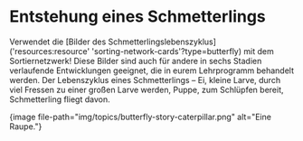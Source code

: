 # Entstehung eines Schmetterlings

Verwendet die [Bilder des Schmetterlingslebenszyklus]('resources:resource' 'sorting-network-cards'?type=butterfly) mit dem Sortiernetzwerk! Diese Bilder sind auch für andere in sechs Stadien verlaufende Entwicklungen geeignet, die in eurem Lehrprogramm behandelt werden. Der Lebenszyklus eines Schmetterlings – Ei, kleine Larve, durch viel Fressen zu einer großen Larve werden, Puppe, zum Schlüpfen bereit, Schmetterling fliegt davon.

{image file-path="img/topics/butterfly-story-caterpillar.png" alt="Eine Raupe."}